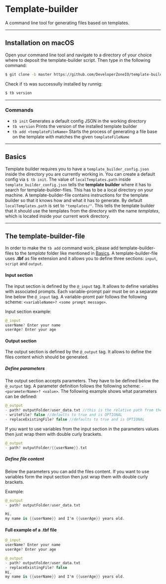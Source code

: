# Template-builder
A command line tool for generating files based on templates.

---

## Installation on macOS

Open your command line tool and navigate to a directory of your choice where to deposit the template-builder script.
Then type in the following command:
```bash
$ git clone -b master https://github.com/DeveloperZoneIO/template-builder.git && template-builder/install
```
Check if `tb` was successully installed by runnig:
```bash
$ tb version
```

---
### Commands
- `tb init` Generates a default config JSON in the working directory
- `tb version` Prints the version of the installed template builder
- `tb add <templateFileName>` Starts the process of generating a file base on the template with matches the given `templateFileName`
---

## Basics
Template builder requires you to have a `template_builder_config.json` inside the directory you are currently working in. You can create a default config via `$ tb init`.
The value of `localTemplates.path` inside `template_builder_config.json` tells the **template builder** where it has to search for template-builder-files. This has to be a local directory on your machine. A template-builder-file contains instructions for the template builder so that it knows how and what it has to generate. 
By default `localTemplates.path` is set to `"templates/"`. This tells the template builder that it should use the templates from the directory with the name *templates*, which is located inside your current work directory.

---

## The template-builder-file
In order to make the `tb add` command work, please add template-builder-files to the *template* folder like mentioned in [Basics](#basics).
A template-builder-file uses **.tbf** as file extension and it allows you to define three sections: `input`, `script` and `output`.

#### Input section
The input section is defined by the `@_input` tag. It allows to define variables with associated prompts. Each variable-prompt pair must be on a separate line below the `@_input` tag. A variable-promt pair follows the following scheme: `<variableName>? <some prompt message>`. 

Input section example:

```kotlin
@_input
userName? Enter your name
userAge? Enter your age
```

#### Output section
The output section is defined by the `@_output` tag. It allows to define the files content which should be generated.

##### Define parameters
The output section accepts parameters. They have to be defined below the `@_output` tag. A parameter definition follows the following scheme: `- <parameterName>? <value>`.
The following example shows what parameters can be defined:

```kotlin
@_output
- path? outputFolder/user_data.txt //this is the relative path from the working directory. This parameter is REQUIRED
- writeFile? false //defaults to true and is OPTIONAL
- replaceExistingFile? false //defaults to true and is OPTIONAL
```

If you want to use variables from the input section in the parameters values then just wrap them with double curly brackets.

```kotlin
@_output
- path? outputFolder/{{userName}}.txt
```

##### Define file content
Below the parameters you can add the files content. If you want to use variables form the input section then just wrap them with double curly brackets. 

Example:
```kotlin
@_output
- path? outputFolder/user_data.txt

Hi,
my name is {{userName}} and I'm {{userAge}} years old.
```

#### Full example of a .tbf file
```kotlin
@_input
userName? Enter your name
userAge? Enter your age

@_output
- path? outputFolder/user_data.txt
- replaceExistingFile? false
Hi,
my name is {{userName}} and I'm {{userAge}} years old.
```